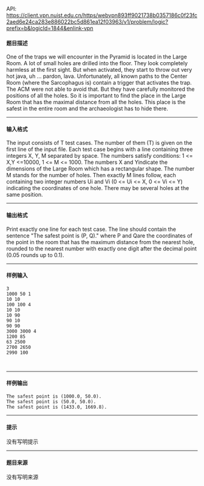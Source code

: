 API: https://client.vpn.nuist.edu.cn/https/webvpn893ff9021738b0357186c0f23fc2aed6e24ca283e886022bc5d861ea12f03963/v1/problem/logic?prefix=b&logicId=1844&enlink-vpn

#### 题目描述

One of the traps we will encounter in the Pyramid is located in the Large Room. A lot of small holes are drilled into the floor. They look completely harmless at the first sight. But when activated, they start to throw out very hot java, uh ... pardon, lava. Unfortunately, all known paths to the Center Room (where the Sarcophagus is) contain a trigger that activates the trap. The ACM were not able to avoid that. But they have carefully monitored the positions of all the holes. So it is important to find the place in the Large Room that has the maximal distance from all the holes. This place is the safest in the entire room and the archaeologist has to hide there.

---

#### 输入格式

The input consists of T test cases. The number of them (T) is given on the first line of the input file. Each test case begins with a line containing three integers X, Y, M separated by space. The numbers satisfy conditions: 1 <= X,Y <=10000, 1 <= M <= 1000. The numbers X and Yindicate the dimensions of the Large Room which has a rectangular shape. The number M stands for the number of holes. Then exactly M lines follow, each containing two integer numbers Ui and Vi (0 <= Ui <= X, 0 <= Vi <= Y) indicating the coordinates of one hole. There may be several holes at the same position.

---

#### 输出格式

Print exactly one line for each test case. The line should contain the sentence "The safest point is (P, Q)." where P and Qare the coordinates of the point in the room that has the maximum distance from the nearest hole, rounded to the nearest number with exactly one digit after the decimal point (0.05 rounds up to 0.1).

---

#### 样例输入
```
3
1000 50 1
10 10
100 100 4
10 10
10 90
90 10
90 90
3000 3000 4
1200 85
63 2500
2700 2650 
2990 100



```

---

#### 样例输出
```
The safest point is (1000.0, 50.0).
The safest point is (50.0, 50.0).
The safest point is (1433.0, 1669.8).

```

---

#### 提示

没有写明提示

---

#### 题目来源

没有写明来源